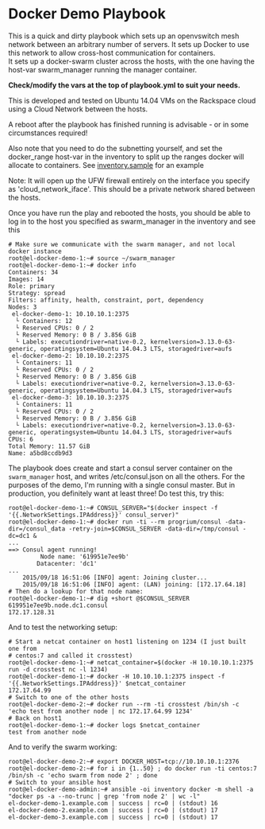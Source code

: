 # Docker Demo Playbook

This is a quick and dirty playbook which sets up an openvswitch mesh
network between an arbitrary number of servers.
It sets up Docker to use this network to allow cross-host
communication for containers.  
It sets up a docker-swarm cluster across the hosts, with the one having the
host-var swarm_manager running the manager container.

**Check/modify the vars at the top of playbook.yml to suit your needs.**

This is developed and tested on Ubuntu 14.04 VMs on the Rackspace cloud 
using a Cloud Network between the hosts.

A reboot after the playbook has finished running is advisable - or in some
circumstances required!

Also note that you need to do the subnetting yourself, and set the
docker_range host-var in the inventory to split up the ranges docker will
allocate to containers. See [inventory.sample](https://github.com/eljrax/docker_demo/blob/master/inventory.sample) for an example

Note: It will open up the UFW firewall entirely on the interface you specify
as 'cloud_network_iface'. This should be a private network shared between the
hosts.

Once you have run the play and rebooted the hosts, you should be able to log in to the host you
specified as swarm_manager in the inventory and see this

```
# Make sure we communicate with the swarm manager, and not local docker instance
root@el-docker-demo-1:~# source ~/swarm_manager
root@el-docker-demo-1:~# docker info
Containers: 34
Images: 14
Role: primary
Strategy: spread
Filters: affinity, health, constraint, port, dependency
Nodes: 3
 el-docker-demo-1: 10.10.10.1:2375
  └ Containers: 12
  └ Reserved CPUs: 0 / 2
  └ Reserved Memory: 0 B / 3.856 GiB
  └ Labels: executiondriver=native-0.2, kernelversion=3.13.0-63-generic, operatingsystem=Ubuntu 14.04.3 LTS, storagedriver=aufs
 el-docker-demo-2: 10.10.10.2:2375
  └ Containers: 11
  └ Reserved CPUs: 0 / 2
  └ Reserved Memory: 0 B / 3.856 GiB
  └ Labels: executiondriver=native-0.2, kernelversion=3.13.0-63-generic, operatingsystem=Ubuntu 14.04.3 LTS, storagedriver=aufs
 el-docker-demo-3: 10.10.10.3:2375
  └ Containers: 11
  └ Reserved CPUs: 0 / 2
  └ Reserved Memory: 0 B / 3.856 GiB
  └ Labels: executiondriver=native-0.2, kernelversion=3.13.0-63-generic, operatingsystem=Ubuntu 14.04.3 LTS, storagedriver=aufs
CPUs: 6
Total Memory: 11.57 GiB
Name: a5bd8ccdb9d3
```

The playbook does create and start a consul server container on the
`swarm_manager` host, and writes /etc/consul.json on all the others. For the
purposes of the demo, I'm running with a single consul master. But in
production, you definitely want at least three!
Do test this, try this:

```
root@el-docker-demo-1:~# CONSUL_SERVER="$(docker inspect -f '{{.NetworkSettings.IPAddress}}' consul_server)"
root@el-docker-demo-1:~# docker run -ti --rm progrium/consul -data-dir=/consul_data -retry-join=$CONSUL_SERVER -data-dir=/tmp/consul -dc=dc1 &
...
==> Consul agent running!
         Node name: '619951e7ee9b'
        Datacenter: 'dc1'
...
    2015/09/18 16:51:06 [INFO] agent: Joining cluster...
    2015/09/18 16:51:06 [INFO] agent: (LAN) joining: [172.17.64.18]
# Then do a lookup for that node name:
root@el-docker-demo-1:~# dig +short @$CONSUL_SERVER 619951e7ee9b.node.dc1.consul
172.17.128.31
```

And to test the networking setup:
```
# Start a netcat container on host1 listening on 1234 (I just built one from
# centos:7 and called it crosstest)
root@el-docker-demo-1:~# netcat_container=$(docker -H 10.10.10.1:2375 run -d crosstest nc -l 1234)
root@el-docker-demo-1:~# docker -H 10.10.10.1:2375 inspect -f '{{.NetworkSettings.IPAddress}}' $netcat_container
172.17.64.99
# Switch to one of the other hosts
root@el-docker-demo-2:~# docker run --rm -ti crosstest /bin/sh -c 'echo test from another node | nc 172.17.64.99 1234'
# Back on host1
root@el-docker-demo-1:~# docker logs $netcat_container
test from another node
```

And to verify the swarm working:
```
root@el-docker-demo-2:~# export DOCKER_HOST=tcp://10.10.10.1:2376
root@el-docker-demo-2:~# for i in {1..50} ; do docker run -ti centos:7 /bin/sh -c 'echo swarm from node 2' ; done
# Switch to your ansible host
root@el-docker-demo-admin:~# ansible -oi inventory docker -m shell -a "docker ps -a --no-trunc | grep 'from node 2' | wc -l"
el-docker-demo-1.example.com | success | rc=0 | (stdout) 16
el-docker-demo-2.example.com | success | rc=0 | (stdout) 17
el-docker-demo-3.example.com | success | rc=0 | (stdout) 17 
```
